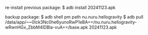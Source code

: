 re-install previous package:
$ adb install 20241123.apk

backup package:
$ adb shell pm path nu.nuru.hellogravity
$ adb pull /data/app/~~0Ick3Nc0he6yunoRwP1eBA==/nu.nuru.hellogravity-wRwnHGx_ZbbM4lDBla-vuA==/base.apk 20241123.apk
